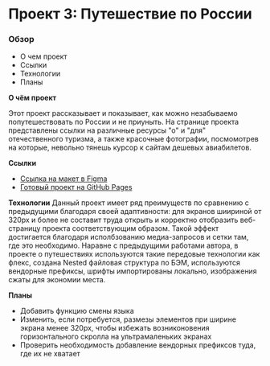 # Проект 3: Путешествие по России

### Обзор
* О чем проект
* Ссылки
* Технологии
* Планы


**О чём проект**

Этот проект рассказывает и показывает, как можно незабываемо попутешествовать по России и не приуныть. На странице проекта представлены ссылки на различные ресурсы "о" и "для" отечественного туризма, а также красочные фотографии, посмомотрев на которые, невольно тянешь курсор к сайтам дешевых авиабилетов. 

**Ссылки**

* [Ссылка на макет в Figma](https://www.figma.com/file/OyRWEjU6wBwRe1hapzQoLx/Sprint-3%3A-Russia-%2F-desktop-%2B-mobile?node-id=28503%3A0)
* [Готовый проект на GitHub Pages](https://shabanskaya.github.io/russian-travel/) 

**Технологии**
Данный проект имеет ряд преимуществ по сравнению с предыдущими благодаря своей адаптивности: для экранов шиириной от 320px и более не составит труда открыть и корректно отобразить веб-страницу проекта соответствующим образом. Такой эффект достигается благодаря исполбзованию медиа-запросов и сетки там, где это необходимо. 
Наравне с предыдущими работами автора, в проекте о путешествиях используются такие передовые технологии как флекс, создана Nested файловая структура по БЭМ, используются вендорные префиксы, шрифты импортированы локально, изображения сжаты для экономии места.

**Планы**
* Добавить функцию смены языка
* Изменить, если потребуется, размезы элементов при ширине экрана менее 320px, чтобы избежать возниконовения горизонтального скролла на ультрамаленьких экранах
* Проверить необходимость добавление вендорных префиксов туда, где их не хватает


